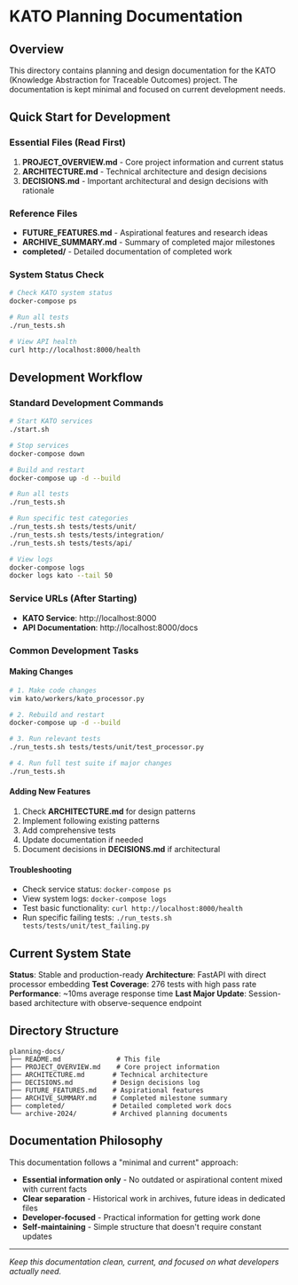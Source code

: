 # KATO Planning Documentation

## Overview
This directory contains planning and design documentation for the KATO (Knowledge Abstraction for Traceable Outcomes) project. The documentation is kept minimal and focused on current development needs.

## Quick Start for Development

### Essential Files (Read First)
1. **PROJECT_OVERVIEW.md** - Core project information and current status
2. **ARCHITECTURE.md** - Technical architecture and design decisions
3. **DECISIONS.md** - Important architectural and design decisions with rationale

### Reference Files
- **FUTURE_FEATURES.md** - Aspirational features and research ideas
- **ARCHIVE_SUMMARY.md** - Summary of completed major milestones
- **completed/** - Detailed documentation of completed work

### System Status Check
```bash
# Check KATO system status
docker-compose ps

# Run all tests
./run_tests.sh

# View API health
curl http://localhost:8000/health
```

## Development Workflow

### Standard Development Commands
```bash
# Start KATO services
./start.sh

# Stop services
docker-compose down

# Build and restart
docker-compose up -d --build

# Run all tests
./run_tests.sh

# Run specific test categories
./run_tests.sh tests/tests/unit/
./run_tests.sh tests/tests/integration/
./run_tests.sh tests/tests/api/

# View logs
docker-compose logs
docker logs kato --tail 50
```

### Service URLs (After Starting)
- **KATO Service**: http://localhost:8000
- **API Documentation**: http://localhost:8000/docs

### Common Development Tasks

#### Making Changes
```bash
# 1. Make code changes
vim kato/workers/kato_processor.py

# 2. Rebuild and restart
docker-compose up -d --build

# 3. Run relevant tests
./run_tests.sh tests/tests/unit/test_processor.py

# 4. Run full test suite if major changes
./run_tests.sh
```

#### Adding New Features
1. Check **ARCHITECTURE.md** for design patterns
2. Implement following existing patterns
3. Add comprehensive tests
4. Update documentation if needed
5. Document decisions in **DECISIONS.md** if architectural

#### Troubleshooting
- Check service status: `docker-compose ps`
- View system logs: `docker-compose logs`
- Test basic functionality: `curl http://localhost:8000/health`
- Run specific failing tests: `./run_tests.sh tests/tests/unit/test_failing.py`

## Current System State

**Status**: Stable and production-ready
**Architecture**: FastAPI with direct processor embedding
**Test Coverage**: 276 tests with high pass rate
**Performance**: ~10ms average response time
**Last Major Update**: Session-based architecture with observe-sequence endpoint  

## Directory Structure
```
planning-docs/
├── README.md              # This file
├── PROJECT_OVERVIEW.md    # Core project information
├── ARCHITECTURE.md       # Technical architecture
├── DECISIONS.md          # Design decisions log
├── FUTURE_FEATURES.md    # Aspirational features
├── ARCHIVE_SUMMARY.md    # Completed milestone summary
├── completed/            # Detailed completed work docs
└── archive-2024/         # Archived planning documents
```

## Documentation Philosophy

This documentation follows a "minimal and current" approach:
- **Essential information only** - No outdated or aspirational content mixed with current facts
- **Clear separation** - Historical work in archives, future ideas in dedicated files
- **Developer-focused** - Practical information for getting work done
- **Self-maintaining** - Simple structure that doesn't require constant updates

---

*Keep this documentation clean, current, and focused on what developers actually need.*